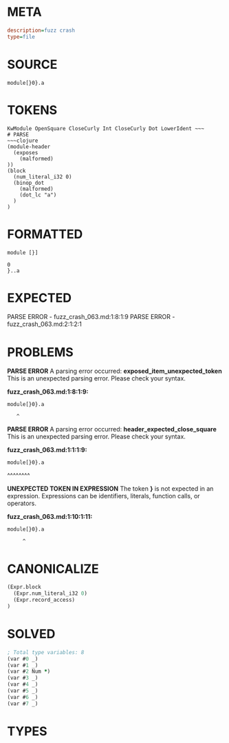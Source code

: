# META
~~~ini
description=fuzz crash
type=file
~~~
# SOURCE
~~~roc
module[}0}.a
~~~
# TOKENS
~~~text
KwModule OpenSquare CloseCurly Int CloseCurly Dot LowerIdent ~~~
# PARSE
~~~clojure
(module-header
  (exposes
    (malformed)
))
(block
  (num_literal_i32 0)
  (binop_dot
    (malformed)
    (dot_lc "a")
  )
)
~~~
# FORMATTED
~~~roc
module [}]

0
}..a
~~~
# EXPECTED
PARSE ERROR - fuzz_crash_063.md:1:8:1:9
PARSE ERROR - fuzz_crash_063.md:2:1:2:1
# PROBLEMS
**PARSE ERROR**
A parsing error occurred: **exposed_item_unexpected_token**
This is an unexpected parsing error. Please check your syntax.

**fuzz_crash_063.md:1:8:1:9:**
```roc
module[}0}.a
```
       ^


**PARSE ERROR**
A parsing error occurred: **header_expected_close_square**
This is an unexpected parsing error. Please check your syntax.

**fuzz_crash_063.md:1:1:1:9:**
```roc
module[}0}.a
```
^^^^^^^^


**UNEXPECTED TOKEN IN EXPRESSION**
The token **}** is not expected in an expression.
Expressions can be identifiers, literals, function calls, or operators.

**fuzz_crash_063.md:1:10:1:11:**
```roc
module[}0}.a
```
         ^


# CANONICALIZE
~~~clojure
(Expr.block
  (Expr.num_literal_i32 0)
  (Expr.record_access)
)
~~~
# SOLVED
~~~clojure
; Total type variables: 8
(var #0 _)
(var #1 _)
(var #2 Num *)
(var #3 _)
(var #4 _)
(var #5 _)
(var #6 _)
(var #7 _)
~~~
# TYPES
~~~roc
~~~

